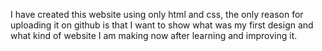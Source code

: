I have created this website using only html and css, the only reason for uploading it on github is that I want to show what was my first design and what kind of website I am making now after learning and improving it.
